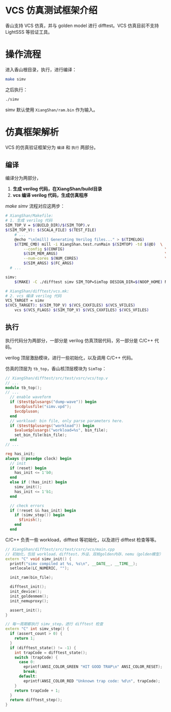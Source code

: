 VCS 仿真测试框架介绍
===========================================

香山支持 VCS 仿真，并与 golden model 进行 difftest。VCS 仿真目前不支持 LightSSS 等验证工具。

# 操作流程

进入香山根目录，执行，进行编译：
```sh
make simv
```
之后执行：
```sh
./simv
```
simv 默认使用 `XiangShan/ram.bin` 作为输入。

# 仿真框架解析

VCS 的仿真验证框架分为 `编译` 和 `执行` 两部分。

## 编译

编译分为两部分，

1. **生成 verilog 代码，在XiangShan/build目录**
2. **vcs 编译 verilog 代码，生成仿真程序**

*make simv* 流程对应这两步：
``` sh
# XiangShan/Makefile:
# 1. 生成 verilog 代码
SIM_TOP_V = $(BUILD_DIR)/$(SIM_TOP).v
$(SIM_TOP_V): $(SCALA_FILE) $(TEST_FILE)
	# ...
	@echo "\n[mill] Generating Verilog files..." > $(TIMELOG)
	$(TIME_CMD) mill -i XiangShan.test.runMain $(SIMTOP) -td $(@D)  \
		--config $(CONFIG)                                            \
		$(SIM_MEM_ARGS)                                               \
		--num-cores $(NUM_CORES)                                      \
		$(SIM_ARGS) $(FC_ARGS)
  # ...

simv:
	$(MAKE) -C ./difftest simv SIM_TOP=SimTop DESIGN_DIR=$(NOOP_HOME) NUM_CORES=$(NUM_CORES)

# XiangShan/difftest/vcs.mk:
# 2. vcs 编译 verilog 代码
VCS_TARGET = simv
$(VCS_TARGET): $(SIM_TOP_V) $(VCS_CXXFILES) $(VCS_VFILES)
	vcs $(VCS_FLAGS) $(SIM_TOP_V) $(VCS_CXXFILES) $(VCS_VFILES)

```

## 执行

执行代码分为两部分，一部分是 verilog 仿真顶层代码，另一部分是 C/C++ 代码。

verilog 顶层激励模块，进行一些初始化，以及调用 C/C++ 代码。

仿真的顶层为 `tb_top`，香山核顶层模块为 `SimTop`：
```verilog
// XiangShan/difftest/src/test/vsrc/vcs/top.v
// ...
module tb_top();
// ...
  // enable waveform
  if ($test$plusargs("dump-wave")) begin
    $vcdplusfile("simv.vpd");
    $vcdpluson;
  end
  // workload: bin file, only parse parameters here.
  if ($test$plusargs("workload")) begin
    $value$plusargs("workload=%s", bin_file);
    set_bin_file(bin_file);
  end
// ...

reg has_init;
always @(posedge clock) begin
  // init
  if (reset) begin
    has_init <= 1'b0;
  end
  else if (!has_init) begin
    simv_init();
    has_init <= 1'b1;
  end

  // check errors
  if (!reset && has_init) begin
    if (simv_step()) begin
      $finish();
    end
  end
```

C/C++ 负责一些 workload，difftest 等初始化，以及进行 difftest 检查等等。
```C++
// XiangShan/difftest/src/test/csrc/vcs/main.cpp
// 初始化，包括 workload、difftest、外设、双核golden内存、nemu（golden模型）
extern "C" void simv_init() {
  printf("simv compiled at %s, %s\n", __DATE__, __TIME__);
  setlocale(LC_NUMERIC, "");

  init_ram(bin_file);

  difftest_init();
  init_device();
  init_goldenmem();
  init_nemuproxy();

  assert_init();
}

// 每一周期都执行 simv_step，进行 difftest 检查
extern "C" int simv_step() {
  if (assert_count > 0) {
    return 1;
  }
  if (difftest_state() != -1) {
    int trapCode = difftest_state();
    switch (trapCode) {
      case 0:
        eprintf(ANSI_COLOR_GREEN "HIT GOOD TRAP\n" ANSI_COLOR_RESET);
        break;
      default:
        eprintf(ANSI_COLOR_RED "Unknown trap code: %d\n", trapCode);
    }
    return trapCode + 1;
  }
  return difftest_step();
}
```